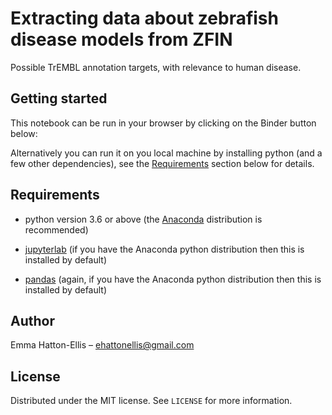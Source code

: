 # Extracting data about zebrafish disease models from ZFIN

Possible TrEMBL annotation targets, with relevance to human disease.

## Getting started

This notebook can be run in your browser by clicking on the Binder button below: 

Alternatively you can run it on you local machine by installing python (and a few other dependencies), see the [Requirements](#requirements) section below for details.

## Requirements

- python version 3.6 or above (the [Anaconda](https://www.anaconda.com/products/individual) distribution is recommended)

- [jupyterlab](https://jupyter.org/install) (if you have the Anaconda python distribution then this is installed by default)

- [pandas](https://pandas.pydata.org/) (again, if you have the Anaconda python distribution then this is installed by default)

## Author

Emma Hatton-Ellis – ehattonellis@gmail.com

## License

Distributed under the MIT license. See ``LICENSE`` for more information.

